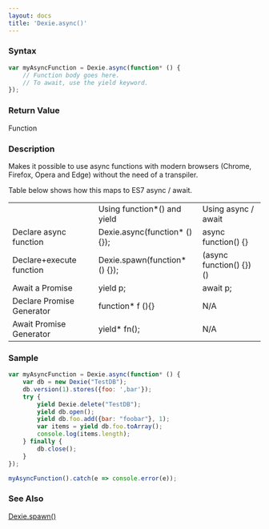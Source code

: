 ```yaml
---
layout: docs
title: 'Dexie.async()'
---
```


### Syntax

```javascript
var myAsyncFunction = Dexie.async(function* () {
    // Function body goes here.
    // To await, use the yield keyword.
});
```

### Return Value

Function

### Description

Makes it possible to use async functions with modern browsers (Chrome, Firefox, Opera and Edge) without the need of a transpiler.

Table below shows how this maps to ES7 async / await.

<table>
  <tr><td></td><td>Using function*() and yield</td><td>Using async / await</td></tr>
  <tr><td>Declare async function</td><td>Dexie.async(function* () {});</td><td>async function() {}</td></tr>
  <tr><td>Declare+execute function</td><td>Dexie.spawn(function* () {});</td><td>(async function() {})()</td></tr>
  <tr><td>Await a Promise</td><td>yield p;</td><td>await p;</td></tr>
  <tr><td>Declare Promise Generator</td><td>function* f (){}</td><td>N/A</td></tr>
  <tr><td>Await Promise Generator</td><td>yield* fn();</td><td>N/A</td></tr>
</table>

### Sample

```javascript
var myAsyncFunction = Dexie.async(function* () {
    var db = new Dexie("TestDB");
    db.version(1).stores({foo: ',bar'});
    try {
        yield Dexie.delete("TestDB");
        yield db.open();
        yield db.foo.add({bar: "foobar"}, 1);
        var items = yield db.foo.toArray();
        console.log(items.length);
    } finally {
        db.close();
    }
});

myAsyncFunction().catch(e => console.error(e));
```

### See Also

[Dexie.spawn()](/docs/Dexie/Dexie.spawn())
